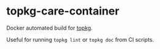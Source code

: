 # topkg-care-container

Docker automated build for [topkg](http://erratique.ch/software/topkg).

Useful for running `topkg lint` or `topkg doc` from CI scripts.
